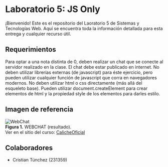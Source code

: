 # Laboratorio 5: JS Only

¡Bienvenido! Este es el repositorio del Laoratorio 5 de Sistemas y Tecnologías Web. Aquí se encuentra toda la información detallada para esta entrega y cualquier recurso útil.  

## **Requerimientos**  

Para optar a una nota distinta de 0, deben realizar un chat que se conecte al servidor realizado en la clase. El chat debe estar publicado en internet. No deben utilizar librerías externas (de javascript) para éste ejercicio, pero pueden utilizar cualquier función de javascript que corra en navegadores modernos. No deben utilizar html o css directamente (más allá del esqueleto base). Pueden utilizar document.createElement para crear elementos de html y la propiedad style de los elementos para darles estilo.

## **Imagen de referencia**  

![WebChat](https://i.imgur.com/RvUWY6T.png)  
**Figura 1.** WEBCHAT (resultado).  
Ver en el sitio del curso: [CalicheOficial](https://calicheoficial.lat/231359/Laboratorio-5/index.html)  

## **Colaboradores**  

- Cristian Túnchez (231359)  
